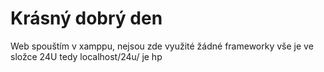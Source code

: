 <h1>Krásný dobrý den</h1>

Web spouštím v xamppu, nejsou zde využité žádné frameworky vše je ve složce 24U tedy localhost/24u/ je hp
